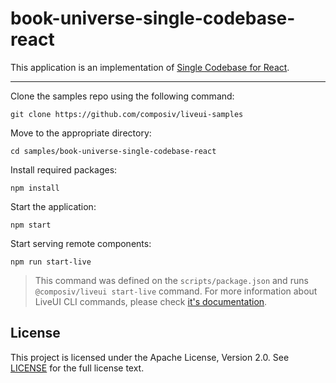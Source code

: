 # book-universe-single-codebase-react

This application is an implementation of [Single Codebase for React](https://liveui.composiv.ai/docs/single-codebase-react).

---

Clone the samples repo using the following command:
```command
git clone https://github.com/composiv/liveui-samples
```

Move to the appropriate directory: 
```command
cd samples/book-universe-single-codebase-react
```

Install required packages:
```command
npm install
```

Start the application:
```
npm start
````

Start serving remote components:
```
npm run start-live
```
> This command was defined on the `scripts/package.json` and runs `@composiv/liveui start-live` command. For more information about LiveUI CLI commands, please check [it's documentation](https://liveui.composiv.ai/docs/liveui).

## License

This project is licensed under the Apache License, Version 2.0. See [LICENSE](LICENSE) for the full license text.